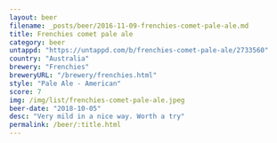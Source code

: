 ```yaml
---
layout: beer
filename: _posts/beer/2016-11-09-frenchies-comet-pale-ale.md
title: Frenchies comet pale ale
category: beer
untappd: "https://untappd.com/b/frenchies-comet-pale-ale/2733560"
country: "Australia"
brewery: "Frenchies"
breweryURL: "/brewery/frenchies.html"
style: "Pale Ale - American"
score: 7
img: /img/list/frenchies-comet-pale-ale.jpeg
beer-date: "2018-10-05"
desc: "Very mild in a nice way. Worth a try"
permalink: /beer/:title.html
---
```

